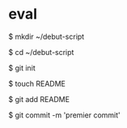 # eval
$ mkdir ~/debut-script


$ cd ~/debut-script

$ git init


$ touch README


$ git add README


$ git commit -m 'premier commit'
